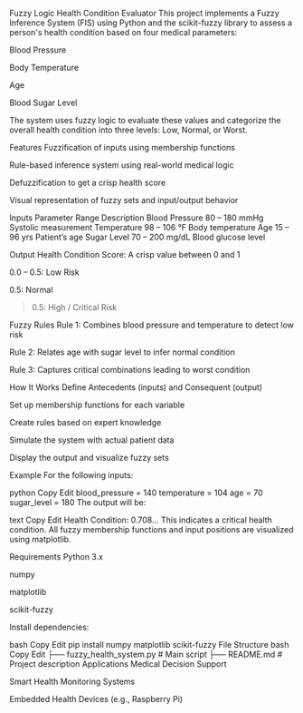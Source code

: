 Fuzzy Logic Health Condition Evaluator
This project implements a Fuzzy Inference System (FIS) using Python and the scikit-fuzzy library to assess a person's health condition based on four medical parameters:

Blood Pressure

Body Temperature

Age

Blood Sugar Level

The system uses fuzzy logic to evaluate these values and categorize the overall health condition into three levels: Low, Normal, or Worst.

Features
Fuzzification of inputs using membership functions

Rule-based inference system using real-world medical logic

Defuzzification to get a crisp health score

Visual representation of fuzzy sets and input/output behavior

Inputs
Parameter	Range	Description
Blood Pressure	80 – 180 mmHg	Systolic measurement
Temperature	98 – 106 °F	Body temperature
Age	15 – 96 yrs	Patient’s age
Sugar Level	70 – 200 mg/dL	Blood glucose level

Output
Health Condition Score: A crisp value between 0 and 1

0.0 – 0.5: Low Risk

0.5: Normal

> 0.5: High / Critical Risk

Fuzzy Rules
Rule 1: Combines blood pressure and temperature to detect low risk

Rule 2: Relates age with sugar level to infer normal condition

Rule 3: Captures critical combinations leading to worst condition

How It Works
Define Antecedents (inputs) and Consequent (output)

Set up membership functions for each variable

Create rules based on expert knowledge

Simulate the system with actual patient data

Display the output and visualize fuzzy sets

Example
For the following inputs:

python
Copy
Edit
blood_pressure = 140
temperature = 104
age = 70
sugar_level = 180
The output will be:

text
Copy
Edit
Health Condition: 0.708...
This indicates a critical health condition.
All fuzzy membership functions and input positions are visualized using matplotlib.

Requirements
Python 3.x

numpy

matplotlib

scikit-fuzzy

Install dependencies:

bash
Copy
Edit
pip install numpy matplotlib scikit-fuzzy
File Structure
bash
Copy
Edit
├── fuzzy_health_system.py    # Main script
├── README.md                 # Project description
Applications
Medical Decision Support

Smart Health Monitoring Systems

Embedded Health Devices (e.g., Raspberry Pi)

